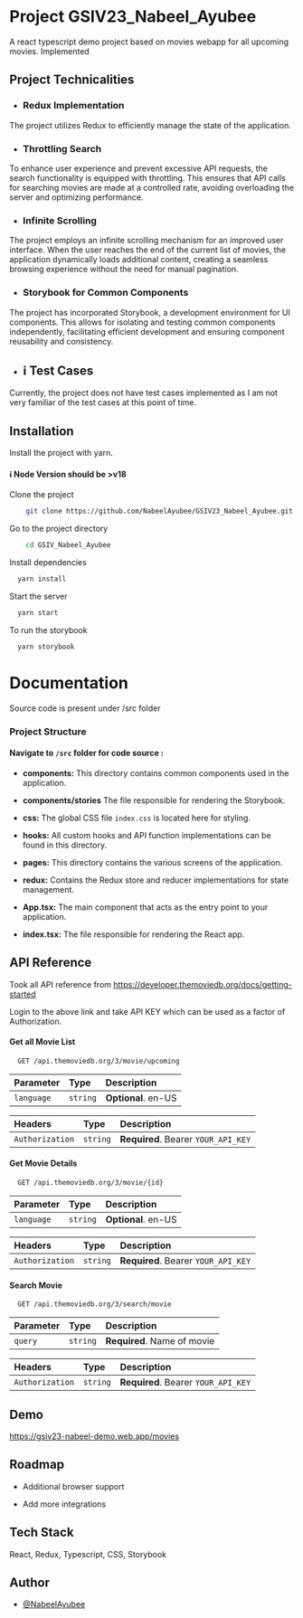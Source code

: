 
# Project GSIV23_Nabeel_Ayubee  

A react typescript demo project based on movies webapp for all upcoming movies.
Implemented 

## Project Technicalities

- ### Redux Implementation

The project utilizes Redux to efficiently manage the state of the application.

- ### Throttling Search

To enhance user experience and prevent excessive API requests, the search functionality is equipped with throttling. This ensures that API calls for searching movies are made at a controlled rate, avoiding overloading the server and optimizing performance.

- ### Infinite Scrolling

The project employs an infinite scrolling mechanism for an improved user interface. When the user reaches the end of the current list of movies, the application dynamically loads additional content, creating a seamless browsing experience without the need for manual pagination.

- ### Storybook for Common Components

The project has incorporated Storybook, a development environment for UI components. This allows for isolating and testing common components independently, facilitating efficient development and ensuring component reusability and consistency.

- ## ℹ️ Test Cases

Currently, the project does not have test cases implemented as I am not very familiar of the test cases at this point of time.
## Installation

Install the project with yarn.

#### ℹ️ Node Version should be >v18

Clone the project

```bash
    git clone https://github.com/NabeelAyubee/GSIV23_Nabeel_Ayubee.git  
```

Go to the project directory

```bash
    cd GSIV_Nabeel_Ayubee
```

Install dependencies

```bash
  yarn install
```

Start the server

```bash
  yarn start
```
To run the storybook

```bash
  yarn storybook
```


    
# Documentation

Source code is present under /src folder

### Project Structure

#### Navigate to `/src` folder for code source :

- **components:** This directory contains common components used in the application.

- **components/stories** The file responsible for rendering the Storybook.

- **css:** The global CSS file `index.css` is located here for styling.

- **hooks:** All custom hooks and API function implementations can be found in this directory.

- **pages:** This directory contains the various screens of the application.

- **redux:** Contains the Redux store and reducer implementations for state management.

- **App.tsx:** The main component that acts as the entry point to your application.

- **index.tsx:** The file responsible for rendering the React app.

## API Reference
Took all API reference from https://developer.themoviedb.org/docs/getting-started

Login to the above link and take API KEY which can be used as a factor of Authorization.
 
#### Get all Movie List

```http
  GET /api.themoviedb.org/3/movie/upcoming
```

| Parameter  | Type      | Description          |
| :--------  | :-------  | :--------------------|
| `language` | `string` | **Optional**. en-US |

| Headers           | Type     | Description                         |
| :--------         | :------- | :-------------------------          |
| `Authorization`   | `string` | **Required**. Bearer `YOUR_API_KEY` |

#### Get Movie Details

```http
  GET /api.themoviedb.org/3/movie/{id}
```

| Parameter  | Type      | Description          |
| :--------  | :-------  | :--------------------|
| `language` | `string` | **Optional**. en-US |

| Headers           | Type     | Description                         |
| :--------         | :------- | :-------------------------          |
| `Authorization`   | `string` | **Required**. Bearer `YOUR_API_KEY` |


#### Search Movie

```http
  GET /api.themoviedb.org/3/search/movie
```

| Parameter | Type     | Description                       |
| :-------- | :------- | :-------------------------------- |
| `query`      | `string` | **Required**. Name of movie |

| Headers           | Type     | Description                         |
| :--------         | :------- | :-------------------------          |
| `Authorization`   | `string` | **Required**. Bearer `YOUR_API_KEY` |

## Demo

https://gsiv23-nabeel-demo.web.app/movies

## Roadmap

- Additional browser support

- Add more integrations


## Tech Stack

React, Redux, Typescript, CSS, Storybook


## Author

- [@NabeelAyubee](https://www.github.com/NabeelAyubee)

